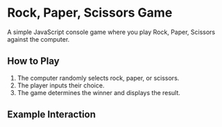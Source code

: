# Rock, Paper, Scissors Game

A simple JavaScript console game where you play Rock, Paper, Scissors against the computer.

## How to Play
1. The computer randomly selects rock, paper, or scissors.
2. The player inputs their choice.
3. The game determines the winner and displays the result.

## Example Interaction

